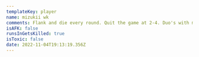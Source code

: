 ```yaml
---
templateKey: player
name: mizukii wk
comments: Flank and die every round. Quit the game at 2-4. Duo's with mizukii wk.
isAFK: false
runsInGetsKilled: true
isToxic: false
date: 2022-11-04T19:13:19.356Z
---
```

